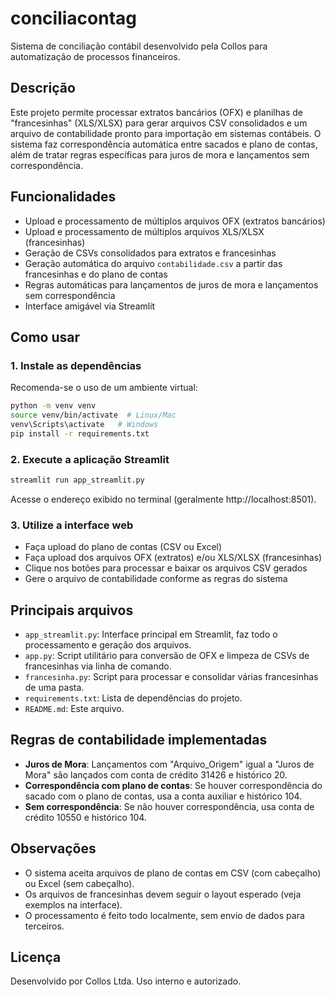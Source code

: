 # conciliacontag

Sistema de conciliação contábil desenvolvido pela Collos para automatização de processos financeiros.

## Descrição

Este projeto permite processar extratos bancários (OFX) e planilhas de "francesinhas" (XLS/XLSX) para gerar arquivos CSV consolidados e um arquivo de contabilidade pronto para importação em sistemas contábeis. O sistema faz correspondência automática entre sacados e plano de contas, além de tratar regras específicas para juros de mora e lançamentos sem correspondência.

## Funcionalidades
- Upload e processamento de múltiplos arquivos OFX (extratos bancários)
- Upload e processamento de múltiplos arquivos XLS/XLSX (francesinhas)
- Geração de CSVs consolidados para extratos e francesinhas
- Geração automática do arquivo `contabilidade.csv` a partir das francesinhas e do plano de contas
- Regras automáticas para lançamentos de juros de mora e lançamentos sem correspondência
- Interface amigável via Streamlit

## Como usar

### 1. Instale as dependências

Recomenda-se o uso de um ambiente virtual:

```bash
python -m venv venv
source venv/bin/activate  # Linux/Mac
venv\Scripts\activate   # Windows
pip install -r requirements.txt
```

### 2. Execute a aplicação Streamlit

```bash
streamlit run app_streamlit.py
```

Acesse o endereço exibido no terminal (geralmente http://localhost:8501).

### 3. Utilize a interface web
- Faça upload do plano de contas (CSV ou Excel)
- Faça upload dos arquivos OFX (extratos) e/ou XLS/XLSX (francesinhas)
- Clique nos botões para processar e baixar os arquivos CSV gerados
- Gere o arquivo de contabilidade conforme as regras do sistema

## Principais arquivos

- `app_streamlit.py`: Interface principal em Streamlit, faz todo o processamento e geração dos arquivos.
- `app.py`: Script utilitário para conversão de OFX e limpeza de CSVs de francesinhas via linha de comando.
- `francesinha.py`: Script para processar e consolidar várias francesinhas de uma pasta.
- `requirements.txt`: Lista de dependências do projeto.
- `README.md`: Este arquivo.

## Regras de contabilidade implementadas
- **Juros de Mora**: Lançamentos com "Arquivo_Origem" igual a "Juros de Mora" são lançados com conta de crédito 31426 e histórico 20.
- **Correspondência com plano de contas**: Se houver correspondência do sacado com o plano de contas, usa a conta auxiliar e histórico 104.
- **Sem correspondência**: Se não houver correspondência, usa conta de crédito 10550 e histórico 104.

## Observações
- O sistema aceita arquivos de plano de contas em CSV (com cabeçalho) ou Excel (sem cabeçalho).
- Os arquivos de francesinhas devem seguir o layout esperado (veja exemplos na interface).
- O processamento é feito todo localmente, sem envio de dados para terceiros.

## Licença
Desenvolvido por Collos Ltda. Uso interno e autorizado.
